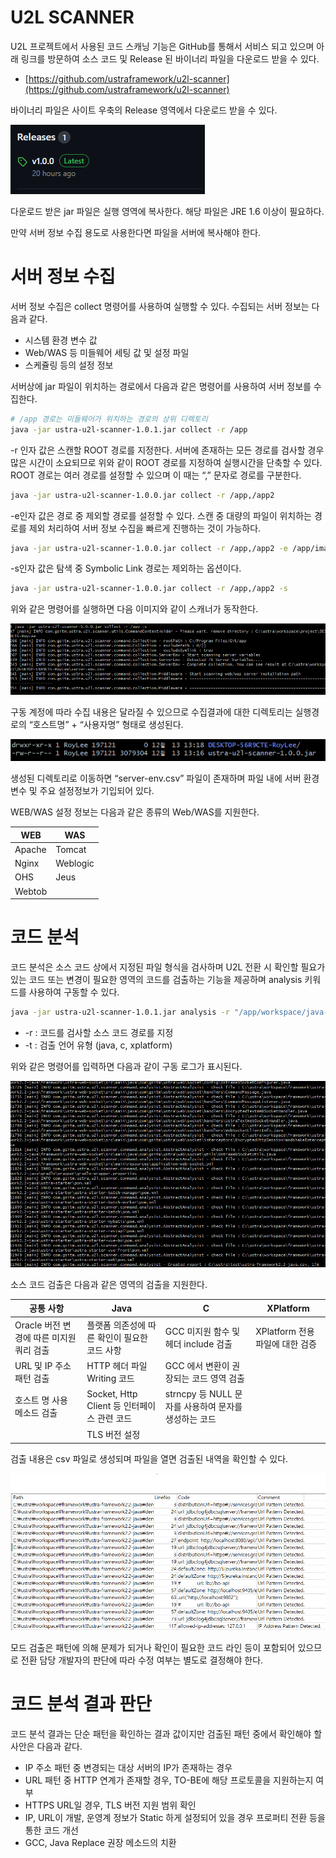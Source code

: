 # U2L SCANNER

U2L 프로젝트에서 사용된 코드 스캐닝 기능은 GitHub를 통해서 서비스 되고 있으며 아래 링크를 방문하여 소스 코드 및 Release 된 바이너리 파일을 다운로드 받을 수 있다.

- [https://github.com/ustraframework/u2l-scanner](https://github.com/ustraframework/u2l-scanner)

바이너리 파일은 사이트 우축의 Release 영역에서 다운로드 받을 수 있다.

![Untitled](./resources/Untitled.png)

다운로드 받은 jar 파일은 실행 영역에 복사한다. 해당 파일은 JRE 1.6 이상이 필요하다.

만약 서버 정보 수집 용도로 사용한다면 파일을 서버에 복사해야 한다.

# 서버 정보 수집

서버 정보 수집은 collect 명령어를 사용하여 실행할 수 있다. 수집되는 서버 정보는 다음과 같다.

- 시스템 환경 변수 값
- Web/WAS 등 미들웨어 세팅 값 및 설정 파일
- 스케쥴링 등의 설정 정보

서버상에 jar 파일이 위치하는 경로에서 다음과 같은 명령어를 사용하여 서버 정보를 수집한다.

```bash
# /app 경로는 미들웨어가 위치하는 경로의 상위 디렉토리
java -jar ustra-u2l-scanner-1.0.1.jar collect -r /app
```

-r 인자 값은 스캔할 ROOT 경로를 지정한다. 서버에 존재하는 모든 경로를 검사할 경우 많은 시간이 소요되므로 위와 같이 ROOT 경로를 지정하여 실행시간을 단축할 수 있다. ROOT 경로는 여러 경로를 설정할 수 있으며 이 때는 “,” 문자로 경로를 구분한다.

```bash
java -jar ustra-u2l-scanner-1.0.0.jar collect -r /app,/app2
```

-e인자 값은 경로 중 제외할 경로를 설정할 수 있다. 스캔 중 대량의 파일이 위치하는 경로를 제외 처리하여 서버 정보 수집을 빠르게 진행하는 것이 가능하다.

```bash
java -jar ustra-u2l-scanner-1.0.0.jar collect -r /app,/app2 -e /app/images
```

-s인자 값은 탐색 중 Symbolic Link 경로는 제외하는 옵션이다.

```bash
java -jar ustra-u2l-scanner-1.0.0.jar collect -r /app,/app2 -s
```

위와 같은 명령어를 실행하면 다음 이미지와 같이 스캐너가 동작한다.

![Untitled](./resources/Untitled%201.png)

구동 계정에 따라 수집 내용은 달라질 수 있으므로 수집결과에 대한 디렉토리는 실행경로의 “호스트명” + “사용자명” 형태로 생성된다.

![Untitled](./resources/Untitled%202.png)

생성된 디렉토리로 이동하면 “server-env.csv” 파일이 존재하며 파일 내에 서버 환경 변수 및 주요 설정정보가 기입되어 있다.

WEB/WAS 설정 정보는 다음과 같은 종류의 Web/WAS를 지원한다.

| WEB | WAS |
| --- | --- |
| Apache | Tomcat |
| Nginx | Weblogic |
| OHS | Jeus |
| Webtob |  |

# 코드 분석

코드 분석은 소스 코드 상에서 지정된 파일 형식을 검사하며 U2L 전환 시 확인할 필요가 있는 코드 또는 변경이 필요한 영역의 코드를 검출하는 기능을 제공하며 analysis 키워드를 사용하여 구동할 수 있다.

```bash
java -jar ustra-u2l-scanner-1.0.1.jar analysis -r "/app/workspace/java-code" -t java
```

- -r : 코드를 검사할 소스 코드 경로를 지정
- -t : 검출 언어 유형 (java, c, xplatform)

위와 같은 명령어를 입력하면 다음과 같이 구동 로그가 표시된다.

![Untitled](./resources/Untitled%203.png)

소스 코드 검출은 다음과 같은 영역의 검출을 지원한다.

| 공통 사항 | Java | C | XPlatform |
| --- | --- | --- | --- |
| Oracle 버전 변경에 따른 미지원 쿼리 검출 | 플랫폼 의존성에 따른 확인이 필요한 코드 사항 | GCC 미지원 함수 및 헤더 include 검출 | XPlatform 전용 파일에 대한 검증 |
| URL 및 IP 주소 패턴 검출 | HTTP 헤더 파일 Writing 코드 | GCC 에서 변환이 권장되는 코드 영역 검출 |  |
| 호스트 명 사용 메소드 검출 | Socket, Http Client 등 인터페이스 관련 코드 | strncpy 등 NULL 문자를 사용하여 문자를 생성하는 코드 |  |
|  | TLS 버전 설정 |  |  |

검출 내용은 csv 파일로 생성되며 파일을 열면 검출된 내역을 확인할 수 있다.

![Untitled](./resources/Untitled%204.png)

모드 검출은 패턴에 의해 문제가 되거나 확인이 필요한 코드 라인 등이 포함되어 있으므로 전환 담당 개발자의 판단에 따라 수정 여부는 별도로 결정해야 한다.

# 코드 분석 결과 판단

코드 분석 결과는 단순 패턴을 확인하는 결과 값이지만 검출된 패턴 중에서 확인해야 할 사안은 다음과 같다.

- IP 주소 패턴 중 변경되는 대상 서버의 IP가 존재하는 경우
- URL 패턴 중 HTTP 연계가 존재할 경우, TO-BE에 해당 프로토콜을 지원하는지 여부
- HTTPS URL일 경우, TLS 버전 지원 범위 확인
- IP, URL이 개발, 운영계 정보가 Static 하게 설정되어 있을 경우 프로퍼티 전환 등을 통한 코드 개선
- GCC, Java Replace 권장 메소드의 치환